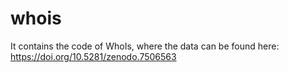 # whois 

It contains the code of WhoIs, where the data can be found here: https://doi.org/10.5281/zenodo.7506563 
